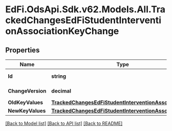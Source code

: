 # EdFi.OdsApi.Sdk.v62.Models.All.TrackedChangesEdFiStudentInterventionAssociationKeyChange

## Properties

Name | Type | Description | Notes
------------ | ------------- | ------------- | -------------
**Id** | **string** | Resource identifier | [optional] 
**ChangeVersion** | **decimal** | Change version | [optional] 
**OldKeyValues** | [**TrackedChangesEdFiStudentInterventionAssociationKey**](TrackedChangesEdFiStudentInterventionAssociationKey.md) |  | [optional] 
**NewKeyValues** | [**TrackedChangesEdFiStudentInterventionAssociationKey**](TrackedChangesEdFiStudentInterventionAssociationKey.md) |  | [optional] 

[[Back to Model list]](../README.md#documentation-for-models) [[Back to API list]](../README.md#documentation-for-api-endpoints) [[Back to README]](../README.md)

